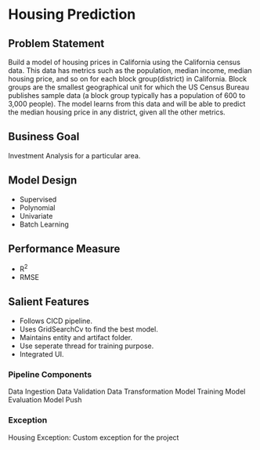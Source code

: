 # Housing Prediction

## Problem Statement

Build a model of housing prices in California using the California census data. This data has metrics such as the population, median income, median housing price, and so on for each block group(district) in California. Block groups are the smallest geographical unit for which the US Census Bureau publishes sample data (a block group typically has a population of 600 to 3,000 people). The model learns from this data and will be able to predict the median housing price in any district, given all the other metrics.

## Business Goal

Investment Analysis for a particular area. 

## Model Design

* Supervised 
* Polynomial
* Univariate 
* Batch Learning

## Performance Measure

* R<sup>2
* RMSE

## Salient Features

* Follows CICD pipeline.
* Uses GridSearchCv to find the best model.
* Maintains entity and artifact folder.
* Use seperate thread for training purpose.
* Integrated UI.

### Pipeline Components

Data Ingestion
Data Validation
Data Transformation
Model Training
Model Evaluation
Model Push


### Exception
Housing Exception: Custom exception for the project



